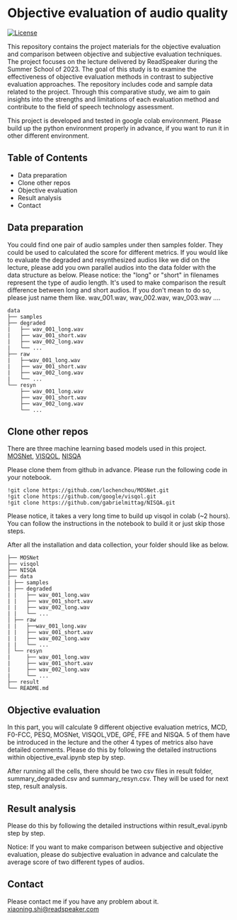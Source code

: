 # Objective evaluation of audio quality

[![License](https://img.shields.io/badge/license-MIT-blue.svg)](LICENSE)

This repository contains the project materials for the objective evaluation and comparison between objective and subjective evaluation techniques. The project focuses on the lecture delivered by ReadSpeaker during the Summer School of 2023. The goal of this study is to examine the effectiveness of objective evaluation methods in contrast to subjective evaluation approaches. The repository includes code and sample data related to the project. Through this comparative study, we aim to gain insights into the strengths and limitations of each evaluation method and contribute to the field of speech technology assessment.

This project is developed and tested in google colab environment. Please build up the python environment properly in advance, if you want to run it in other different environment.

## Table of Contents

- Data preparation
- Clone other repos
- Objective evaluation
- Result analysis
- Contact

## Data preparation

You could find one pair of audio samples under then samples folder. They could be used to calculated the score for different metrics. If you would like to evaluate the degraded and resynthesized audios like we did on the lecture, please add you own parallel audios into the data folder with the data structure as below. Please notice: the "long" or "short" in filenames represent the type of audio length. It's used to make comparison the result difference between long and short audios. If you don't mean to do so, please just name them like. wav_001.wav, wav_002.wav, wav_003.wav ....

```
data
├── samples
├── degraded
|   ├── wav_001_long.wav
|   ├── wav_001_short.wav
|   ├── wav_002_long.wav
|   └── ...
├── raw
|   ├──wav_001_long.wav
|   ├── wav_001_short.wav
|   ├── wav_002_long.wav
|   └── ...
└── resyn
    ├── wav_001_long.wav
    ├── wav_001_short.wav
    ├── wav_002_long.wav
    └── ...
```


## Clone other repos

There are three machine learning based models used in this project. [MOSNet](https://github.com/lochenchou/MOSNet), [VISQOL](https://github.com/google/visqol), [NISQA](https://github.com/gabrielmittag/NISQA) 

Please clone them from github in advance. Please run the following code in your notebook.

```
!git clone https://github.com/lochenchou/MOSNet.git
!git clone https://github.com/google/visqol.git
!git clone https://github.com/gabrielmittag/NISQA.git
```

Please notice, it takes a very long time to build up visqol in colab (~2 hours). You can follow the instructions in the notebook to build it or just skip those steps.

After all the installation and data collection, your folder should like as below.

``` 
├── MOSNet
├── visqol
├── NISQA
├── data
| ├── samples
| ├── degraded
| |   ├── wav_001_long.wav
| |   ├── wav_001_short.wav
| |   ├── wav_002_long.wav
| |   └── ...
│ ├── raw
| |   ├──wav_001_long.wav
| |   ├── wav_001_short.wav
| |   ├── wav_002_long.wav
| |   └── ...
│ └── resyn
|     ├── wav_001_long.wav
|     ├── wav_001_short.wav
|     ├── wav_002_long.wav
|     └── ...
├── result
└── README.md
```

## Objective evaluation

In this part, you will calculate 9 different objective evaluation metrics, MCD, F0-FCC, PESQ, MOSNet, VISQOL,VDE, GPE, FFE and NISQA. 5 of them have be introduced in the lecture and the other 4 types of metrics also have detailed comments. Please do this by following the detailed instructions within objective_eval.ipynb step by step.

After running all the cells, there should be two csv files in result folder, summary_degraded.csv and summary_resyn.csv. They will be used for next step, result analysis.

## Result analysis

Please do this by following the detailed instructions within result_eval.ipynb step by step.

Notice: If you want to make comparison between subjective and objective evaluation, please do subjective evaluation in advance and calculate the average score of two different types of audios.

## Contact

Please contact me if you have any problem about it. <xiaoning.shi@readspeaker.com>
